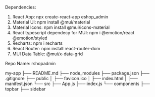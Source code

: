 Dependencies:
1) React App: npx create-react-app eshop_admin
2) Material UI: npm install @mui/material
3) Material Icons: npm install @mui/icons-material
4) React typescript dependecy for MUI: npm i @emotion/react @emotion/styled
5) Recharts: npm i recharts
6) React Router: npm install react-router-dom
7) MUI Data Table: @mui/x-data-grid

Repo Name: rshopadmin

my-app
├── README.md
├── node_modules
├── package.json
├── .gitignore
├── public
│   ├── favicon.ico
│   ├── index.html
│   ├── manifest.json
└── src
    ├── App.js
    ├── index.js
    └── components
        ├── topbar
        ├── sidebar